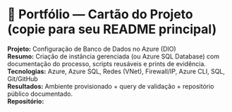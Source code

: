 # 🧰 Portfólio — Cartão do Projeto (copie para seu README principal)

**Projeto:** Configuração de Banco de Dados no Azure (DIO)  
**Resumo:** Criação de instância gerenciada (ou Azure SQL Database) com documentação do processo, scripts reusáveis e prints de evidência.  
**Tecnologias:** Azure, Azure SQL, Redes (VNet), Firewall/IP, Azure CLI, SQL, Git/GitHub  
**Resultados:** Ambiente provisionado + query de validação + repositório público documentado.  
**Repositório:** <link do seu repo>
